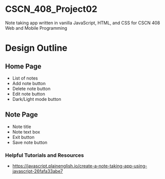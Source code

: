 # CSCN_408_Project02
Note taking app written in vanilla JavaScript, HTML, and CSS for CSCN 408 Web and Mobile Programming
# Design Outline
## Home Page
  - List of notes
  - Add note button
  - Delete note button
  - Edit note button
  - Dark/Light mode button
## Note Page
  - Note title
  - Note text box
  - Exit button
  - Save note button

### Helpful Tutorials and Resources
  - https://javascript.plainenglish.io/create-a-note-taking-app-using-javascript-26fafa33abe7
